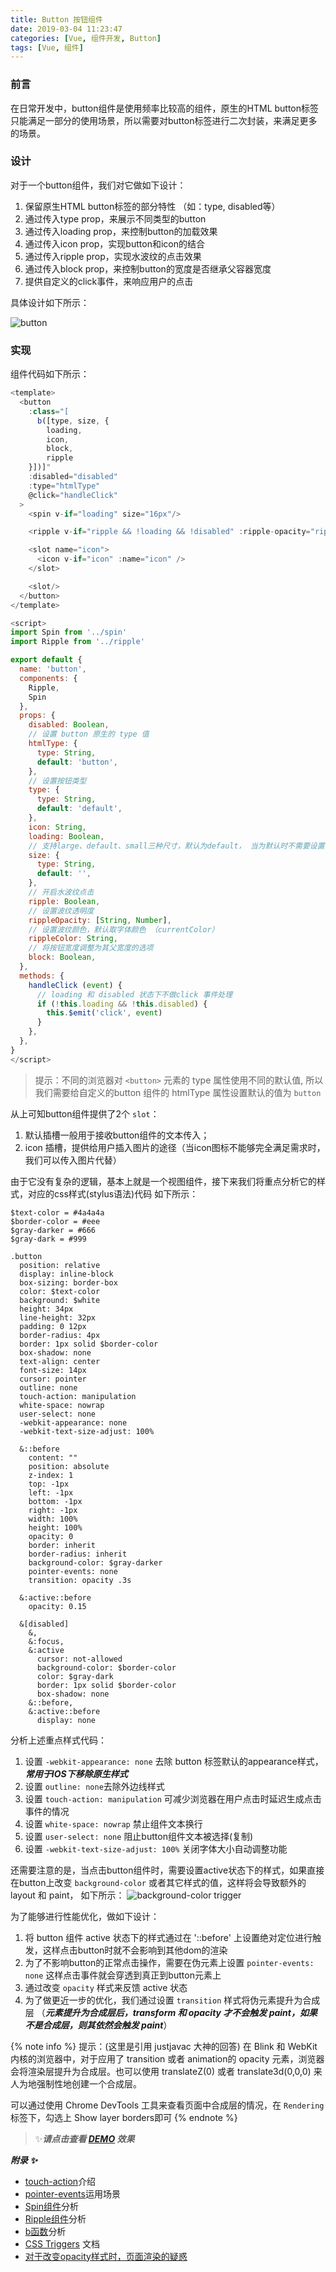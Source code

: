 ```yaml
---
title: Button 按钮组件
date: 2019-03-04 11:23:47
categories: [Vue, 组件开发, Button]
tags: [Vue, 组件]
---
```


### 前言

在日常开发中，button组件是使用频率比较高的组件，原生的HTML button标签只能满足一部分的使用场景，所以需要对button标签进行二次封装，来满足更多的场景。

### 设计

对于一个button组件，我们对它做如下设计：

1. 保留原生HTML button标签的部分特性 （如：type, disabled等）
2. 通过传入type prop，来展示不同类型的button
3. 通过传入loading prop，来控制button的加载效果
4. 通过传入icon prop，实现button和icon的结合
5. 通过传入ripple prop，实现水波纹的点击效果
6. 通过传入block prop，来控制button的宽度是否继承父容器宽度
7. 提供自定义的click事件，来响应用户的点击

具体设计如下所示：

![button](/images/button.png)

### 实现

组件代码如下所示：

```js
<template>
  <button
    :class="[
      b([type, size, {
        loading,
        icon,
        block,
        ripple
    }])]"
    :disabled="disabled"
    :type="htmlType"
    @click="handleClick"
  >
    <spin v-if="loading" size="16px"/>

    <ripple v-if="ripple && !loading && !disabled" :ripple-opacity="rippleOpacity" :ripple-color="rippleColor"/>

    <slot name="icon">
      <icon v-if="icon" :name="icon" />
    </slot>

    <slot/>
  </button>
</template>

<script>
import Spin from '../spin'
import Ripple from '../ripple'

export default {
  name: 'button',
  components: {
    Ripple,
    Spin
  },
  props: {
    disabled: Boolean,
    // 设置 button 原生的 type 值
    htmlType: {
      type: String,
      default: 'button',
    },
    // 设置按钮类型
    type: {
      type: String,
      default: 'default',
    },
    icon: String,
    loading: Boolean,
    // 支持large、default、small三种尺寸，默认为default， 当为默认时不需要设置
    size: {
      type: String,
      default: '',
    },
    // 开启水波纹点击
    ripple: Boolean,
    // 设置波纹透明度
    rippleOpacity: [String, Number],
    // 设置波纹颜色，默认取字体颜色 （currentColor）
    rippleColor: String,
    // 将按钮宽度调整为其父宽度的选项
    block: Boolean,
  },
  methods: {
    handleClick (event) {
      // loading 和 disabled 状态下不做click 事件处理
      if (!this.loading && !this.disabled) {
        this.$emit('click', event)
      }
    },
  },
}
</script>

```

> 提示：不同的浏览器对 `<button>` 元素的 type 属性使用不同的默认值, 所以我们需要给自定义的button 组件的 htmlType 属性设置默认的值为 `button`

从上可知button组件提供了2个 `slot`：

1. 默认插槽一般用于接收button组件的文本传入；
2. icon 插槽，提供给用户插入图片的途径（当icon图标不能够完全满足需求时，我们可以传入图片代替）

由于它没有复杂的逻辑，基本上就是一个视图组件，接下来我们将重点分析它的样式，对应的css样式(stylus语法)代码 如下所示：

```stylus
$text-color = #4a4a4a
$border-color = #eee
$gray-darker = #666
$gray-dark = #999

.button
  position: relative
  display: inline-block
  box-sizing: border-box
  color: $text-color
  background: $white
  height: 34px
  line-height: 32px
  padding: 0 12px
  border-radius: 4px
  border: 1px solid $border-color
  box-shadow: none
  text-align: center
  font-size: 14px
  cursor: pointer
  outline: none
  touch-action: manipulation
  white-space: nowrap
  user-select: none
  -webkit-appearance: none
  -webkit-text-size-adjust: 100%

  &::before
    content: ""
    position: absolute
    z-index: 1
    top: -1px
    left: -1px
    bottom: -1px
    right: -1px
    width: 100%
    height: 100%
    opacity: 0
    border: inherit
    border-radius: inherit
    background-color: $gray-darker
    pointer-events: none
    transition: opacity .3s

  &:active::before
    opacity: 0.15

  &[disabled]
    &,
    &:focus,
    &:active
      cursor: not-allowed
      background-color: $border-color
      color: $gray-dark
      border: 1px solid $border-color
      box-shadow: none
    &::before,
    &:active::before
      display: none
```

分析上述重点样式代码：

1. 设置 `-webkit-appearance: none` 去除 button 标签默认的appearance样式，***常用于IOS下移除原生样式*** 
2. 设置 `outline: none`去除外边线样式
3. 设置 `touch-action: manipulation` 可减少浏览器在用户点击时延迟生成点击事件的情况
4. 设置 `white-space: nowrap` 禁止组件文本换行
5. 设置 `user-select: none` 阻止button组件文本被选择(复制)
6. 设置 `-webkit-text-size-adjust: 100%` 关闭字体大小自动调整功能

还需要注意的是，当点击button组件时，需要设置active状态下的样式，如果直接在button上改变 `background-color` 或者其它样式的值，这样将会导致额外的 layout 和 paint， 如下所示：
![background-color trigger](/images/button-bg.png)

为了能够进行性能优化，做如下设计：

1. 将 button 组件 active 状态下的样式通过在 '::before' 上设置绝对定位进行触发，这样点击button时就不会影响到其他dom的渲染
2. 为了不影响button的正常点击操作，需要在伪元素上设置 `pointer-events: none` 这样点击事件就会穿透到真正到button元素上
3. 通过改变 `opacity` 样式来反馈 active 状态
4. 为了做更近一步的优化，我们通过设置 `transition` 样式将伪元素提升为合成层 （***元素提升为合成层后，transform 和 opacity 才不会触发 paint，如果不是合成层，则其依然会触发 paint***）

{% note info %}
提示：(这里是引用 justjavac 大神的回答)
在 Blink 和 WebKit 内核的浏览器中，对于应用了 transition 或者 animation的 opacity 元素，浏览器会将渲染层提升为合成层。也可以使用 translateZ(0) 或者 translate3d(0,0,0) 来人为地强制性地创建一个合成层。

可以通过使用 Chrome DevTools 工具来查看页面中合成层的情况，在 `Rendering` 标签下，勾选上 Show layer borders即可
{% endnote %}

> ✨***请点击查看 [DEMO](http://wechat.hand-china.com/hippius-ui/#/zh-CN/button) 效果***

***附录 ✨***
- [touch-action](https://developer.mozilla.org/zh-CN/docs/Web/CSS/touch-action)介绍
- [pointer-events](https://www.cnblogs.com/zichi/p/9068481.html)运用场景
- [Spin组件](/2019/03/04/button/)分析
- [Ripple组件](/2019/03/04/button/)分析
- [b函数](/2019/03/01/bem/)分析
- [CSS Triggers](https://csstriggers.com) 文档
- [对于改变opacity样式时，页面渲染的疑惑](https://segmentfault.com/q/1010000008983727)
